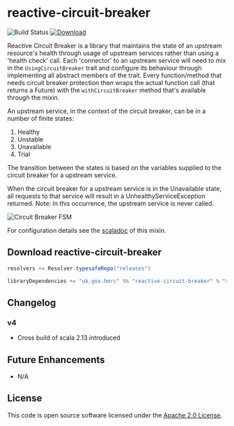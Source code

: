 # reactive-circuit-breaker

![Build Status](https://img.shields.io/github/v/release/hmrc/reactive-circuit-breaker) [ ![Download](https://img.shields.io/github/v/release/hmrc/reactive-circuit-breaker) ](https://img.shields.io/github/v/release/hmrc/reactive-circuit-breaker)

Reactive Circuit Breaker is a library that maintains the state of an upstream resource's health through usage of upstream services rather than using a 'health check' call.
Each 'connector' to an upstream service will need to mix in the `UsingCircuitBreaker` trait and configure its behaviour through implementing all abstract members of the trait.
Every function/method that needs circuit breaker protection then wraps the actual function call (that returns a Future) with the `withCircuitBreaker` method
that's available through the mixin.

An upstream service, in the context of the circuit breaker, can be in a number of finite states:
1. Healthy
2. Unstable
3. Unavailable
4. Trial

The transition between the states is based on the variables supplied to the circuit breaker for a upstream service.

When the circuit breaker for a upstream service is in the Unavailable state, all requests to that service will result in a UnhealthyServiceException returned.
Note: In this occurrence, the upstream service is never called.

![Circuit Breaker FSM](http://i.imgur.com/jAoL2eP.png?raw=true "Circuit Breaker FSM")

For configuration details see the [scaladoc](src/main/scala/uk/gov/hmrc/circuitbreaker/UsingCircuitBreaker.scala) of this mixin. 

## Download reactive-circuit-breaker

```scala
resolvers += Resolver.typesafeRepo("releases")

libraryDependencies += "uk.gov.hmrc" %% "reactive-circuit-breaker" % "x.x.x"
```

## Changelog

### v4
- Cross build of scala 2.13 introduced


## Future Enhancements

* N/A

## License

This code is open source software licensed under the [Apache 2.0 License]("http://www.apache.org/licenses/LICENSE-2.0.html").
